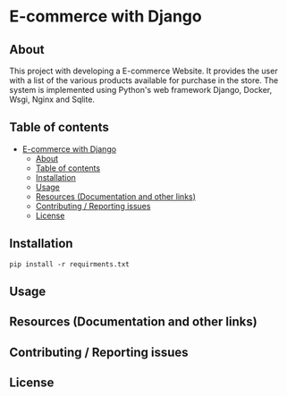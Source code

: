 # E-commerce with Django
## About
This project with developing a E-commerce Website. It provides the user with a list of the various products available for purchase in the store.  The system is implemented using Python's web framework Django, Docker, Wsgi, Nginx and Sqlite.




## Table of contents

- [E-commerce with Django](#e-commerce-with-django)
  - [About](#about)
  - [Table of contents](#table-of-contents)
  - [Installation](#installation)
  - [Usage](#usage)
  - [Resources (Documentation and other links)](#resources-documentation-and-other-links)
  - [Contributing / Reporting issues](#contributing--reporting-issues)
  - [License](#license)
## Installation

```
pip install -r requirments.txt

```

## Usage

## Resources (Documentation and other links)

## Contributing / Reporting issues

## License

